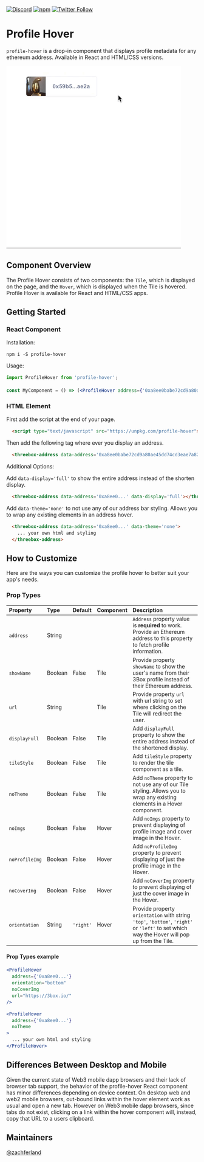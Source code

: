 [![Discord](https://img.shields.io/discord/484729862368526356.svg?style=for-the-badge)](https://discordapp.com/invite/Z3f3Cxy)
[![npm](https://img.shields.io/npm/v/profile-hover.svg?style=for-the-badge)](https://www.npmjs.com/package/profile-hover)
[![Twitter Follow](https://img.shields.io/twitter/follow/3boxdb.svg?style=for-the-badge&label=Twitter)](https://twitter.com/3boxdb)

# Profile Hover

`profile-hover` is a drop-in component that displays profile metadata for any ethereum address. Available in React and HTML/CSS versions.

![Profile Hover](./example/profile-hover.gif)


## Component Overview
The Profile Hover consists of two components: the `Tile`, which is displayed on the page, and the `Hover`, which is displayed when the Tile is hovered. Profile Hover is available for React and HTML/CSS apps.

## Getting Started

### React Component
Installation:

```shell
npm i -S profile-hover
```

Usage:

```jsx
import ProfileHover from 'profile-hover';

const MyComponent = () => (<ProfileHover address={'0xa8ee0babe72cd9a80ae45dd74cd3eae7a82fd5d1'} />);
```

### HTML Element

First add the script at the end of your page.

```html
  <script type="text/javascript" src="https://unpkg.com/profile-hover"></script>
```

Then add the following tag where ever you display an address.

```html
  <threebox-address data-address='0xa8ee0babe72cd9a80ae45dd74cd3eae7a82fd5d1'></threebox-address>
```

Additional Options:

Add `data-display='full'` to show the entire address instead of the shorten display.

```html
  <threebox-address data-address='0xa8ee0...' data-display='full'></threebox-address>
```

Add `data-theme='none'` to not use any of our address bar styling. Allows you to wrap any existing elements in an address hover.

```html
  <threebox-address data-address='0xa8ee0...' data-theme='none'>
    ... your own html and styling
  </threebox-address>
```

## How to Customize
Here are the ways you can customize the profile hover to better suit your app's needs.

### Prop Types

| Property | Type          | Default  | Component    | Description |
| :-------------------------------- | :-------------------------------------------------------- | :------------------------------------------------------------------------------------------------------------- | :------------------------------------------------------ | :--------------------------------------------------------------------------------------------------------------------------------------------------------------------------------------------------------------------------------------------------------------------------------------------------------------------------------------------------------------------------------------------------------------- |
| `address`    | String        |    |     | `Address` property value is **required** to work.  Provide an Ethereum address to this property to fetch profile information. |
| `showName`    | Boolean       | False  | Tile    | Provide property `showName` to show the user's name from their 3Box profile instead of their Ethereum address.|
| `url`    | String       |   | Tile    | Provide property `url` with url string to set where clicking on the Tile will redirect the user.|
| `displayFull`    | Boolean        | False   | Tile    | Add `displayFull` property to show the entire address instead of the shortened display.|
| `tileStyle`    | Boolean       |  False   | Tile    | Add `tileStyle` property to render the tile component as a tile.                                                                                                                                                                                                                                                                                                             |
| `noTheme`    | Boolean       |  False   | Tile    | Add `noTheme` property to not use any of our Tile styling. Allows you to wrap any existing elements in a Hover component.                                                                                                                                                                                                                                                                                                             |
| `noImgs`    | Boolean        | False   | Hover    | Add `noImgs` property to prevent displaying of profile image and cover image in the Hover.                                                                                                                    |
| `noProfileImg`    | Boolean       |  False   | Hover    | Add `noProfileImg` property to prevent displaying of just the profile image in the Hover. |
| `noCoverImg`    | Boolean       |  False   | Hover    | Add `noCoverImg` property to prevent displaying of just the cover image in the Hover. |
| `orientation`    | String       |  `'right'`   | Hover    | Provide property `orientation` with string `'top'`, `'bottom'`, `'right'` or `'left'` to set which way the Hover will pop up from the Tile.|

#### Prop Types example
```jsx
<ProfileHover 
  address={'0xa8ee0...'}
  orientation="bottom"
  noCoverImg
  url="https://3box.io/"
/>
```
```jsx
<ProfileHover 
  address={'0xa8ee0...'} 
  noTheme
>
  ... your own html and styling
</ProfileHover>
```

## Differences Between Desktop and Mobile
Given the current state of Web3 mobile dapp browsers and their lack of browser tab support, the behavior of the profile-hover React component has minor differences depending on device context. On desktop web and web2 mobile browsers, out-bound links within the hover element work as usual and open a new tab. However on Web3 mobile dapp browsers, since tabs do not exist, clicking on a link within the hover component will, instead, copy that URL to a users clipboard.

## Maintainers
[@zachferland](https://github.com/zachferland)
